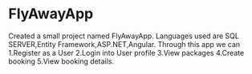 # FlyAwayApp

Created a small project named FlyAwayApp.
Languages used are SQL SERVER,Entity Framework,ASP.NET,Angular.
Through this app we can 
1.Register as a User
2.Login into User profile
3.View packages
4.Create booking 
5.View booking details.
